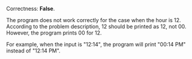 Correctness: **False**.

The program does not work correctly for the case when the hour is 12. According to the problem description, 12 should be printed as 12, not 00. However, the program prints 00 for 12. 

For example, when the input is "12:14", the program will print "00:14 PM" instead of "12:14 PM".